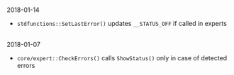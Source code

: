 
<br>2018-01-14

- ```stdfunctions::SetLastError()``` updates ```__STATUS_OFF``` if called in experts
    
    
<br>2018-01-07

- ```core/expert::CheckErrors()``` calls ```ShowStatus()``` only in case of detected errors